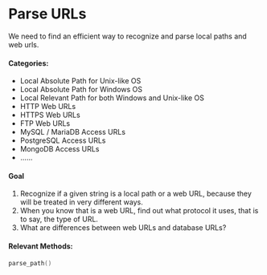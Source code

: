# Parse URLs

We need to find an efficient way to recognize and parse local paths and web urls.

#### Categories:

* Local Absolute Path for Unix-like OS
* Local Absolute Path for Windows OS
* Local Relevant Path for both Windows and Unix-like OS
* HTTP Web URLs
* HTTPS Web URLs
* FTP Web URLs
* MySQL / MariaDB Access URLs
* PostgreSQL Access URLs
* MongoDB Access URLs
* ......

#### Goal

1. Recognize if a given string is a local path or a web URL, because they will be treated in very different ways.
2. When you know that is a web URL, find out what protocol it uses, that is to say, the type of URL.
3. What are differences between web URLs and database URLs?

#### Relevant Methods:

```cpp
parse_path()
```
